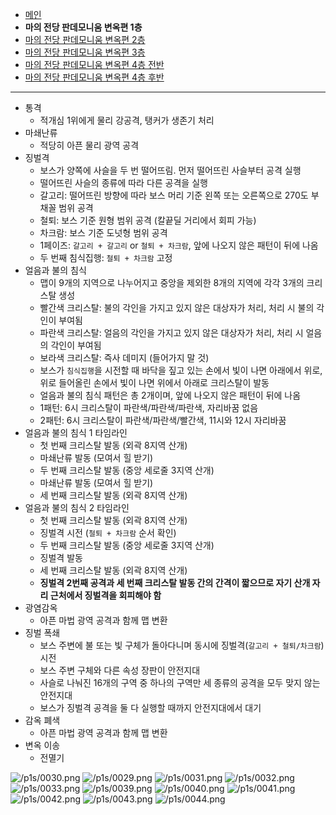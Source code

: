 - [메인](https://github.com/Gangaemonium/Asphodelos/tree/main/README.md)
- __마의 전당 판데모니움 변옥편 1층__
- [마의 전당 판데모니움 변옥편 2층](https://github.com/Gangaemonium/Asphodelos/tree/main/p2s/README.md)
- [마의 전당 판데모니움 변옥편 3층](https://github.com/Gangaemonium/Asphodelos/tree/main/p3s/README.md)
- [마의 전당 판데모니움 변옥편 4층 전반](https://github.com/Gangaemonium/Asphodelos/tree/main/p4s_I/README.md) 
- [마의 전당 판데모니움 변옥편 4층 후반](https://github.com/Gangaemonium/Asphodelos/tree/main/p4s_II/README.md)
--------

- 통격
    - 적개심 1위에게 물리 강공격, 탱커가 생존기 처리
- 마쇄난류
    - 적당히 아픈 물리 광역 공격
- 징벌격
    - 보스가 양쪽에 사슬을 두 번 떨어뜨림. 먼저 떨어뜨린 사슬부터 공격 실행
    - 떨어뜨린 사슬의 종류에 따라 다른 공격을 실행
    - 갈고리: 떨어뜨린 방향에 따라 보스 머리 기준 왼쪽 또는 오른쪽으로 270도 부채꼴 범위 공격
    - 철퇴: 보스 기준 원형 범위 공격 (칼끝딜 거리에서 회피 가능)
    - 차크람: 보스 기준 도넛형 범위 공격
    - 1페이즈: `갈고리 + 갈고리` or `철퇴 + 차크람`, 앞에 나오지 않은 패턴이 뒤에 나옴
    - 두 번째 침식집행: `철퇴 + 차크람` 고정
- 얼음과 불의 침식
    - 맵이 9개의 지역으로 나누어지고 중앙을 제외한 8개의 지역에 각각 3개의 크리스탈 생성
    - 빨간색 크리스탈: 불의 각인을 가지고 있지 않은 대상자가 처리, 처리 시 불의 각인이 부여됨
    - 파란색 크리스탈: 얼음의 각인을 가지고 있지 않은 대상자가 처리, 처리 시 얼음의 각인이 부여됨
    - 보라색 크리스탈: 즉사 데미지 (들어가지 말 것)
    - 보스가 `침식집행`을 시전할 때 바닥을 짚고 있는 손에서 빛이 나면 아래에서 위로, 위로 들어올린 손에서 빛이 나면 위에서 아래로 크리스탈이 발동
    - 얼음과 불의 침식 패턴은 총 2개이며, 앞에 나오지 않은 패턴이 뒤에 나옴
    - 1패턴: 6시 크리스탈이 파란색/파란색/파란색, 자리바꿈 없음
    - 2패턴: 6시 크리스탈이 파란색/파란색/빨간색, 11시와 12시 자리바꿈
- 얼음과 불의 침식 1 타임라인
    - 첫 번째 크리스탈 발동 (외곽 8지역 산개)
    - 마쇄난류 발동 (모여서 힐 받기)
    - 두 번째 크리스탈 발동 (중앙 세로줄 3지역 산개)
    - 마쇄난류 발동 (모여서 힐 받기)
    - 세 번째 크리스탈 발동 (외곽 8지역 산개)
- 얼음과 불의 침식 2 타임라인
    - 첫 번째 크리스탈 발동 (외곽 8지역 산개)
    - 징벌격 시전 (`철퇴 + 차크람` 순서 확인)
    - 두 번째 크리스탈 발동 (중앙 세로줄 3지역 산개)
    - 징벌격 발동
    - 세 번째 크리스탈 발동 (외곽 8지역 산개)
    - **징벌격 2번째 공격과 세 번째 크리스탈 발동 간의 간격이 짧으므로 자기 산개 자리 근처에서 징벌격을 회피해야 함**
- 광염감옥
    - 아픈 마법 광역 공격과 함께 맵 변환
- 징벌 폭쇄
    - 보스 주변에 불 또는 빛 구체가 돌아다니며 동시에 징벌격(`갈고리 + 철퇴/차크람`) 시전
    - 보스 주변 구체와 다른 속성 장판이 안전지대
    - 사슬로 나눠진 16개의 구역 중 하나의 구역만 세 종류의 공격을 모두 맞지 않는 안전지대
    - 보스가 징벌격 공격을 둘 다 실행할 때까지 안전지대에서 대기
- 감옥 폐색
    - 아픈 마법 광역 공격과 함께 맵 변환
- 변옥 이송
    - 전멸기

![/p1s/0030.png](https://raw.githubusercontent.com/Gangaemonium/Asphodelos/main/p1s/0030.png)
![/p1s/0029.png](https://raw.githubusercontent.com/Gangaemonium/Asphodelos/main/p1s/0029.png)
![/p1s/0031.png](https://raw.githubusercontent.com/Gangaemonium/Asphodelos/main/p1s/0031.png)
![/p1s/0032.png](https://raw.githubusercontent.com/Gangaemonium/Asphodelos/main/p1s/0032.png)
![/p1s/0033.png](https://raw.githubusercontent.com/Gangaemonium/Asphodelos/main/p1s/0033.png)
![/p1s/0039.png](https://raw.githubusercontent.com/Gangaemonium/Asphodelos/main/p1s/0039.png)
![/p1s/0040.png](https://raw.githubusercontent.com/Gangaemonium/Asphodelos/main/p1s/0040.png)
![/p1s/0041.png](https://raw.githubusercontent.com/Gangaemonium/Asphodelos/main/p1s/0041.png)
![/p1s/0042.png](https://raw.githubusercontent.com/Gangaemonium/Asphodelos/main/p1s/0042.png)
![/p1s/0043.png](https://raw.githubusercontent.com/Gangaemonium/Asphodelos/main/p1s/0043.png)
![/p1s/0044.png](https://raw.githubusercontent.com/Gangaemonium/Asphodelos/main/p1s/0044.png)
